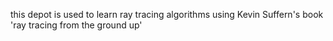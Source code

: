 this depot is used to learn ray tracing algorithms using Kevin Suffern's book 'ray tracing from the ground up'
